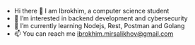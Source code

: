 -  Hi there 👋 I am Ibrokhim, a computer science student
- 👀 I’m interested in backend development and cybersecurity
- 🌱 I’m currently learning Nodejs, Rest, Postman and Golang
- 📫 You can reach me ibrokhim.mirsalikhov@gmail.com

<!---
ibrokhim-mirsalikhov/ibrokhim-mirsalikhov is a ✨ special ✨ repository because its `README.md` (this file) appears on your GitHub profile.
You can click the Preview link to take a look at your changes.
--->
